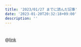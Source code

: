 ```yaml
---
title: '2023/01/27 までに読んだ記事'
date: '2023-01-20T20:32:18+09:00'
description: ''
---
```


<!-- titleは自動で入る -->

# []()

@[link]()

